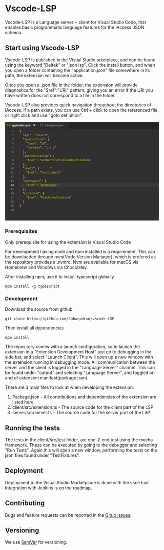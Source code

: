 # Vscode-LSP
Vscode-LSP is a Language server + client for Visual Studio Code, that enables basic programmatic language features for the iAccess JSON schema.

## Start using Vscode-LSP

Vscode-LSP is published in the Visual Studio arketplace, and can be found using the keyword "Deltek" or "json lsp". Click the install button, and when you open a folder containing the "application.json" file somewhere in its path, the extension will become active.

Once you open a .json file in the folder, the extionsion will provide diagnostics for the "$ref":"URI" pattern, giving you an error if the URI you have written does not correspond to a file in the folder. 

Vscode-LSP also provides quick navigation throughout the directories of iAccess.
If a path exists, you can use Ctrl + click to open the referenced file, or right click and use "goto definition".

![](images/extension.gif)

### Prerequisites
Only prerequisite for using the extension is Visual Studio Code

For development having node and npm installed is a requirement. This can be downloaded through nvm(Node Version Manager), which is prefered as the repository provides a .nvmrc. Nvm are available for macOS via Homebrew and Windows via Chocolatey.

After installing npm, use it to install typescript globally
```
npm install -g typescript
```

### Development

Download the source from github

```
git clone https://github.com/Johanpdrsn/vscode-LSP
```

Then install all dependencies

```
npm install
```

The repository comes with a launch configuration, so to launch the extension in a "Extension Development Host" just go to debugging in the side bar, and select "Launch Client".
This will open up a new window with the extension running in debugging mode. 
All communication between the server and the client is logged in the "Language Server" channel. This can be found under "output" and selecting  "Language Server", and toggled on and of extension manifest(package.json).

There are 3 main files to look at when developing the extension:
1. Package.json - All contributions and dependencies of the extension are listed here.
2. client/src/extension.ts - The source code for the client part of the LSP
3. server/src/server.ts - The source code for the server part of the LSP

## Running the tests

The tests in the client/src/test folder, are end-2-end test using the mocha framework. These can be executed by going to the debugger and selecting "Run Tests". Again this will open a new window, performing the tests on the json files found under "TestFixtures". 

## Deployment

Deployment to the Visual Studio Marketplace is done with the vsce tool. Integration with Jenkins is on the roadmap.

## Contributing

Bugs and feature requests can be reported in the [Gitub Issues](https://github.com/Johanpdrsn/vscode-LSP/issues).


## Versioning

We use [SemVer](http://semver.org/) for versioning.
